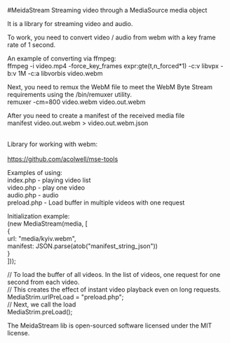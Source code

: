 #MeidaStream
Streaming video through a MediaSource media object<br>

It is a library for streaming video and audio. <br>

To work, you need to convert video / audio from webm with a key frame rate of 1 second.<br>

An example of converting via ffmpeg:<br>
ffmpeg -i video.mp4 -force_key_frames expr:gte(t,n_forced*1) -c:v libvpx -b:v 1M -c:a libvorbis video.webm<br>

Next, you need to remux the WebM file to meet the WebM Byte Stream requirements using the /bin/remuxer utility.<br>
remuxer -cm=800 video.webm video.out.webm<br>

After you need to create a manifest of the received media file<br>
manifest video.out.webm > video.out.webm.json<br><br>

Library for working with webm:<br><br>
https://github.com/acolwell/mse-tools<br>

Examples of using:<br>
index.php - playing video list<br>
video.php - play one video<br>
audio.php - audio<br>
preload.php - Load buffer in multiple videos with one request<br>


Initialization example:<br>
(new MediaStream(media, [<br>
     {<br>
         url: "media/kyiv.webm",<br>
         manifest: JSON.parse(atob("manifest_string_json"))<br>
     }<br>
]));<br>

// To load the buffer of all videos. In the list of videos, one request for one second from each video. <br>
// This creates the effect of instant video playback even on long requests.<br>
MediaStrim.urlPreLoad = "preload.php";<br>
// Next, we call the load<br>
MediaStrim.preLoad();<br>


The MeidaStream lib is open-sourced software licensed under the MIT license.

